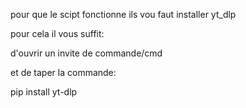 pour que le scipt fonctionne ils vou faut installer yt_dlp

pour cela il vous suffit:

d'ouvrir un invite de commande/cmd

et de taper la commande:

pip install yt-dlp
